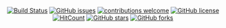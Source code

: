 <div align="center">
  
[![Build Status](https://travis-ci.com/Aman-zishan/Vatt._..svg?branch=master)](https://travis-ci.com/Aman-zishan/Vatt._.)
[![GitHub issues](https://img.shields.io/github/issues/Aman-zishan/Vatt._..svg)](https://GitHub.com/Aman-zishan/Vatt._./issues/)
[![contributions welcome](https://img.shields.io/badge/contributions-welcome-brightgreen.svg?style=flat)](https://github.com/Aman-zishan/Vatt._./issues)
[![GitHub license](https://img.shields.io/github/license/Aman-zishan/Vatt._..svg)](https://github.com/Aman-zishan/Vatt._./blob/master/LICENSE)
[![HitCount](http://hits.dwyl.com/Aman-zishan/Vatt._..svg?style=flat)](http://hits.dwyl.com/Aman-zishan/Vatt._.)
[![GitHub stars](https://img.shields.io/github/stars/Aman-zishan/Vatt._..svg?style=social&label=Star&maxAge=2592000)](https://github.com/Aman-zishan/Vatt._./stargazers)
[![GitHub forks](https://img.shields.io/github/forks/Aman-zishan/Vatt._..svg?style=social&label=Fork&maxAge=2592000)](https://github.com/Aman-zishan/Vatt._./network/members)

</div>
